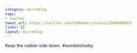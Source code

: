 ```yaml
---
category: microblog
tags:
- twitter
tweet_url: https://twitter.com/ExMember/status/25045060837
links: []
layout: microblog
---
```

Keep the rubber side down. #wordstoliveby
